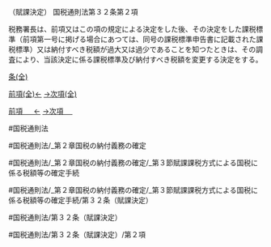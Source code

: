 （賦課決定）
国税通則法第３２条第２項

税務署長は、前項又はこの項の規定による決定をした後、その決定をした課税標準（前項第一号に掲げる場合にあつては、同号の課税標準申告書に記載された課税標準）又は納付すべき税額が過大又は過少であることを知つたときは、その調査により、当該決定に係る課税標準及び納付すべき税額を変更する決定をする。

[条(全)](国税通則法＿＿＿＿＿第３２条_.md)

[前項(全)←](国税通則法＿＿＿＿＿第３２条第１項_.md)    [→次項(全)](国税通則法＿＿＿＿＿第３２条第３項_.md)

[前項 　 ←](国税通則法＿＿＿＿＿第３２条第１項.md)    [→次項 　 ](国税通則法＿＿＿＿＿第３２条第３項.md)



#国税通則法

#国税通則法/_第２章国税の納付義務の確定

#国税通則法/_第２章国税の納付義務の確定/_第３節賦課課税方式による国税に係る税額等の確定手続

#国税通則法/_第２章国税の納付義務の確定/_第３節賦課課税方式による国税に係る税額等の確定手続/第３２条（賦課決定）

#国税通則法/第３２条（賦課決定）

#国税通則法/第３２条（賦課決定）/第２項

